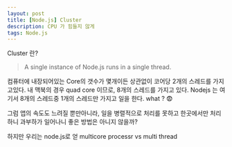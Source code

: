 ```yaml
---
layout: post
title: [Node.js] Cluster
description: CPU 가 힘들지 않게 
tags: Node.js  
---
```


Cluster 란?
 >A single instance of Node.js runs in a single thread.

컴퓨터에 내장되어있는 Core의 갯수가 몇개이든 상관없이 코어당 2개의 스레드를 가지고있다. 내 맥북의 경우 quad core 이므로, 8개의 스레드를 가지고 있다. Nodejs 는 여기서 8개의 스레드중 1개의 스레드만 가지고 일을 한다. 
what ? :fearful:

그럼 앱의 속도도 느려질 뿐만아니라, 일을 병렬적으로 처리를 못하고 한곳에서만 처리하니 과부하가 일어나니 좋은 방법은 아니지 않을까? 

하지만 우리는 node.js로 얻
multicore processr vs multi thread 